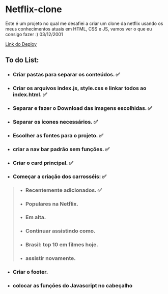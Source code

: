 # Netflix-clone
Este é um projeto no qual me desafiei a criar um clone da netflix usando os meus conhecimentos atuais em HTML, CSS e JS, vamos ver o que eu consigo fazer :) 03/12/2001

[Link do Deploy]("https://alexandreduara.github.io/Netflix-clone/")


## To do List:
- ### Criar pastas para separar os conteúdos. :white_check_mark:
- ### Criar os arquivos index.js, style.css e linkar todos ao index.html. :white_check_mark:
- ### Separar e fazer o Download das imagens escolhidas. :white_check_mark:
- ### Separar os ícones necessários. :white_check_mark:
- ### Escolher as fontes para o projeto. :white_check_mark:
- ### criar a nav bar padrão sem funções. :white_check_mark:
- ### Criar o card principal. :white_check_mark:
- ### Começar a criação dos carrosséis: :white_check_mark:
> - ### Recentemente adicionados. :white_check_mark:
> - ### Populares na Netflix.
> - ### Em alta.
> - ### Continuar assistindo como.
> - ### Brasil: top 10 em filmes hoje.
> - ### assistir novamente.
- ### Criar o footer.
- ### colocar as funções do Javascript no cabeçalho
